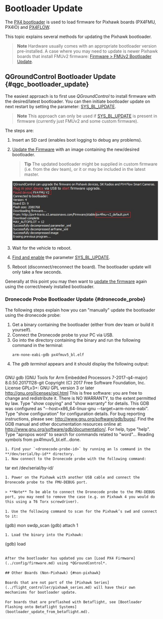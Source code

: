 # Bootloader Update

The [PX4 bootloader](https://github.com/PX4/Bootloader) is used to load firmware for Pixhawk boards (PX4FMU, PX4IO) and [PX4FLOW](../sensor/px4flow.md).

This topic explains several methods for updating the Pixhawk bootloader.

> **Note** Hardware usually comes with an appropriate bootloader version pre-installed.
  A case where you may need to update is newer Pixhawk boards that install FMUv2 firmware: [Firmware > FMUv2 Bootloader Update](../config/firmware.md#bootloader).


## QGroundControl Bootloader Update {#qgc_bootloader_update}

The easiest approach is to first use *QGroundControl* to install firmware with the desired/latest bootloader. 
You can then initiate bootloader update on next restart by setting the parameter: [SYS_BL_UPDATE](../advanced_config/parameter_reference.md#SYS_BL_UPDATE).

> **Note** This approach can only be used if [SYS_BL_UPDATE](../advanced_config/parameter_reference.md#SYS_BL_UPDATE) is present in firmware (currently just FMUv2 and some custom firmware).

The steps are:

1. Insert an SD card (enables boot logging to debug any problems).
1. [Update the Firmware](../config/firmware.md#custom) with an image containing the new/desired bootloader.
   
   > **Tip** The updated bootloader might be supplied in custom firmware (i.e. from the dev team), or it or may be included in the latest master.

   ![FMUv2 update](../../assets/qgc/setup/firmware/bootloader_update.jpg)
1. Wait for the vehicle to reboot.
1. [Find and enable](../advanced_config/parameters.md) the parameter [SYS_BL_UPDATE](../advanced_config/parameter_reference.md#SYS_BL_UPDATE).
1. Reboot (disconnect/reconnect the board).
   The bootloader update will only take a few seconds.
   
Generally at this point you may then want to [update the firmware](../config/firmware.md) again using the correct/newly installed bootloader.


### Dronecode Probe Bootloader Update {#dronecode_probe}

The following steps explain how you can "manually" update the bootloader using the dronecode probe:

1. Get a binary containing the bootloader (either from dev team or build it yourself).
1. Connect the Dronecode probe to your PC via USB. 
1. Go into the directory containing the binary and run the following command in the terminal:
   ```cmd
   arm-none-eabi-gdb px4fmuv5_bl.elf
   ```
1. The *gdb terminal* appears and it should display the following output:
   ```cmd
GNU gdb (GNU Tools for Arm Embedded Processors 7-2017-q4-major) 8.0.50.20171128-git
Copyright (C) 2017 Free Software Foundation, Inc.
License GPLv3+: GNU GPL version 3 or later <http://gnu.org/licenses/gpl.html>
This is free software: you are free to change and redistribute it.
There is NO WARRANTY, to the extent permitted by law.  Type "show copying"
and "show warranty" for details.
This GDB was configured as "--host=x86_64-linux-gnu --target=arm-none-eabi".
Type "show configuration" for configuration details.
For bug reporting instructions, please see:
<http://www.gnu.org/software/gdb/bugs/>.
Find the GDB manual and other documentation resources online at:
<http://www.gnu.org/software/gdb/documentation/>.
For help, type "help".
Type "apropos word" to search for commands related to "word"...
Reading symbols from px4fmuv5_bl.elf...done.
   ```
1. Find your `<dronecode-probe-id>` by running an ls command in the **/dev/serial/by-id** directory.
1. Now connect to the Dronecode probe with the following command:
   ```
   tar ext /dev/serial/by-id/<dronecode-probe-id>
   ```
1. Power on the Pixhawk with another USB cable and connect the Dronecode probe to the FMU-DEBUG port. 

   > **Note** To be able to connect the Dronecode probe to the FMU-DEBUG port, you may need to remove the case (e.g. on Pixhawk 4 you would do this using a T6 Torx screwdriver).

1. Use the following command to scan for the Pixhawk’s swd and connect to it:
   ```
   (gdb) mon swdp_scan
   (gdb) attach 1
   ```
1. Load the binary into the Pixhawk:
   ```
   (gdb) load
   ```

After the bootloader has updated you can [Load PX4 Firmware](../config/firmware.md) using *QGroundControl*.

## Other Boards (Non-Pixhawk) {#non-pixhawk}

Boards that are not part of the [Pixhawk Series](../flight_controller/pixhawk_series.md) will have their own mechanisms for bootloader update.

For boards that are preflashed with Betaflight, see [Bootloader Flashing onto Betaflight Systems](bootloader_update_from_betaflight.md).
